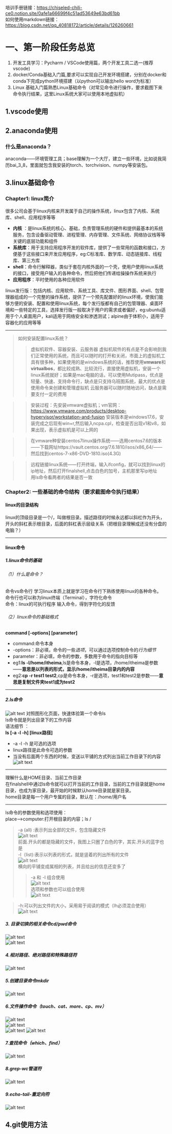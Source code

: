 培训手册链接：https://chiseled-chili-ce0.notion.site/0afe1a66699f4c51ad53649e63bd61bb  
如何使用markdown链接：https://blog.csdn.net/qq_40818172/article/details/126260661
# 一、第一阶段任务总览
1. 开发工具学习：Pycharm / VSCode使用篇，两个开发工具二选一(推荐vscode)
2. docker/Conda基础入门篇,要求可以实现自己开发环境搭建，分别在docker和conda下完成python环境搭建（以python可以输出hello word为标准）
3. Linux 基础入门篇熟悉Linux基础命令（对常见命令进行操作，要求截图下来命令执行结果，这里Linux系统大家可以使用本地虚拟机）
## 1.vscode使用
## 2.anaconda使用
### 什么是anaconda？
anaconda——环境管理工具；base理解为一个大厅，建立一些环境，比如说我简历bai_3_8，里面就包含我安装的torch、torchvision、numpy等安装包。
## 3.linux基础命令
### Chapter1: linux简介
很多公司会基于linux内核来开发属于自己的操作系统，linux包含了内核、系统库、shell、应用程序等等
+ **内核** ：是linux系统的核心、基础，负责管理系统的硬件和提供最基本的系统服务，包含设备驱动管理、进程管理、内存管理、文件系统、网络协议栈等等关键的底层功能和组件
+ **系统库**：用于支持应用程序开发的软件库，提供了一些常用的函数和接口，方便基于这些接口来开发应用程序，eg:C标准库、数学库、动态链接库、线程库、第三方库
+ **shell**：命令行解释器，类似于套在内核外面的一个壳，使用户使用linux系统的接口，接受用户输入的各种命令，然后把他们传递给操操作系统来执行
+ **应用程序**：平时使用的各种应用软件  

linux发行版：包括内核、应用软件、系统工具、库文件、图形界面、shell、包管理器组成的一个完整的操作系统，提供了一个预先配置好的linux环境，使我们能够方便的安装、配置和使用linux系统，每个发行版都有自己的包管理器、桌面环境和一些特定的工具，选择发行版一般取决于用户的需求或者偏好，eg:ubuntu适用于个人桌面用户，kali适用于网络安全和渗透测试；alpine由于体积小，适用于容器化的应用等等  

---
> 如何安装配置linux系统？
>>虚拟机软件、容器安装、云服务器
虚拟机软件的有点是不会影响到我们正常使用的系统，而且可以随时的打开和关闭，市面上的虚拟机工具有很多种，如果使用的是windows系统的话，推荐使用**vmware**和**virtualbos**，都比较成熟、比较流行，直接使用虚拟机，安装一个linux系统就好；如果是mac电脑的话，可以使用Mutipass，优点是轻量、快速、支持命令行，缺点是只支持乌班图系统，最大的优点是使用命令来创建和管理虚拟机
云服务器可以随时随地访问，缺点是需要支付一定的费用

>>安装过程：先安装vmware虚拟机；vm官网：https://www.vmware.com/products/desktop-hypervisor/workstation-and-fusion
安装版本是windows17.6，安装完成之后现有win+r,然后输入ncpa.cpl，检查是否出现v1和v8，如果出现，表示虚拟机是可以上网的

>>在vmware种安装centos7linux操作系统——选用centos7.6的版本——下载网址https://vault.centos.org/7.6.1810/isos/x86_64/——然后找到centos-7-x86-DVD-1810.iso(4.3G)  
  
  >>远程链接linux系统——打开终端，输入ifconfig，就可以找到linux的ip地址，然后打开finalshell,点击白色的加号，主机那里写ip地址  
  用ls命令看两者的结果是否一致



### Chapter2: 一些基础的命令结构（要求截图命令执行结果）
#### linux的目录结构  
linux的顶级目录是一个/，叫做根目录。描述路径的时候永远都以斜杠作为开头，开头的斜杠表示根目录，后面的斜杠表示层级关系（把根目录理解成还没有分盘的电脑？）  

---
#### linux命令
##### 1.linux命令的基础


###### （1）什么是命令？
命令vs命令行
学习linux本质上就是学习在命令行下熟练使用linux的各种命令。  
命令行也可以称为linux终端（Terminal），字符化命令  
命令：linux的可执行程序
输入命令，得到字符化的反馈

###### （2）linux命令的基础格式
**command [-options] [parameter]**
+ command:命令本身
+ -options：非必填，命令的一些*选项*，可以通过选项控制命令的*行为细节*
+ parameter：非必填，命令的参数，多数用于命令的指向目标等
+ eg1:**ls -l/home/itheima**,ls是命令本身，-l是选项，/home/itheima是参数——**意思是以列表的形式，显示/home/itheima目录内的内容**
+ eg2:**cp -r test1 test2**,cp是命令本身，-r是选项，test1和test2是参数——**意思是复制文件夹test1成为test2**  

---

##### 2.ls命令  
![alt text](image-8.png)
对照图形化页面，快速体验第一个命令ls  
ls命令就是列出目录下的工作内容  
语法细节 ：  
**ls [-a -l -h] [linux路径]**
+ -a -l -h 是可选的选项
+ linux路径是此命令可选的参数   
+ 当没有后面两个东西的时候，变送以平铺的方式列出当前工作目录下的内容  
![alt text](image-2.png)
---
理解什么是HOME目录、当前工作目录  
在finalshell中通过ls命令就可以打开当前的工作目录，当前的工作目录就是home目录，也成为家目录，最开始的时候默认home目录就是家目录。  
home目录是每一个用户专属的目录，默认在：/home/用户名  

---
ls命令的参数使用和选项使用：  
place——>computer:打开根目录的内容；ls /  
>-a (all) :表示列出全部的文件，包含隐藏文件  
![alt text](image-3.png)  
前面.开头的都是隐藏的文件，我图上只圈了白色的字，其实.开头的蓝字也是  
>-l（list):表示以列表的形式，就是竖着的列出所有的文件  
![alt text](image-4.png)  
横向的平铺变成属相的列表，并且给出的信息还变多了  
>>-a 和 -l 组合使用  
![alt text](image-5.png)  
>>选项和参数也可以组合使用  
![alt text](image-6.png)    

>-h:可以列出文件的大小，采用易于阅读的模式（lh必须混合使用）   
![alt text](image-7.png)

##### 3. 目录切换的相关命令cd/pwd命令  
![alt text](image-9.png)  
![alt text](image-10.png)  

##### 4.相对路径、绝对路径和特殊路径符  
![alt text](image-11.png)  

##### 5.创建目录命令mkdir
![alt text](image-12.png)  

##### 6.文件操作命令（touch、cat、more、cp、mv） 
![alt text](image-13.png)  
![alt text](image-14.png)    
![alt text](image-15.png)
![alt text](image-16.png)  

##### 7.查找命令（which、find）
![alt text](image-17.png)  

##### 8.grep-wc管道符
![alt text](image-18.png)  

##### 9.echo-tail-重定向符  
![alt text](image-19.png)  

## 4.git使用方法